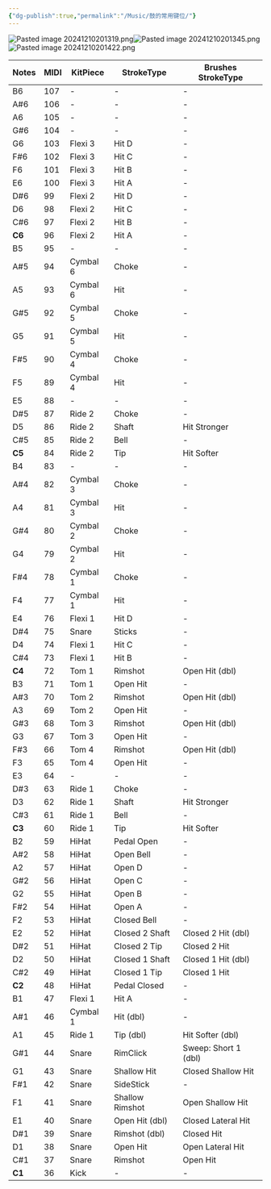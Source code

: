 ```yaml
---
{"dg-publish":true,"permalink":"/Music/鼓的常用键位/"}
---
```


![Pasted image 20241210201319.png](/img/user/appendix/Pasted%20image%2020241210201319.png)![Pasted image 20241210201345.png](/img/user/appendix/Pasted%20image%2020241210201345.png)![Pasted image 20241210201422.png](/img/user/appendix/Pasted%20image%2020241210201422.png)

| Notes  | MIDI | KitPiece | StrokeType      | Brushes StrokeType   |
| ------ | ---- | -------- | --------------- | -------------------- |
| B6     | 107  | -        | -               | -                    |
| A#6    | 106  | -        | -               | -                    |
| A6     | 105  | -        | -               | -                    |
| G#6    | 104  | -        | -               | -                    |
| G6     | 103  | Flexi 3  | Hit D           | -                    |
| F#6    | 102  | Flexi 3  | Hit C           | -                    |
| F6     | 101  | Flexi 3  | Hit B           | -                    |
| E6     | 100  | Flexi 3  | Hit A           | -                    |
| D#6    | 99   | Flexi 2  | Hit D           | -                    |
| D6     | 98   | Flexi 2  | Hit C           | -                    |
| C#6    | 97   | Flexi 2  | Hit B           | -                    |
| **C6** | 96   | Flexi 2  | Hit A           | -                    |
| B5     | 95   | -        | -               | -                    |
| A#5    | 94   | Cymbal 6 | Choke           | -                    |
| A5     | 93   | Cymbal 6 | Hit             | -                    |
| G#5    | 92   | Cymbal 5 | Choke           | -                    |
| G5     | 91   | Cymbal 5 | Hit             | -                    |
| F#5    | 90   | Cymbal 4 | Choke           | -                    |
| F5     | 89   | Cymbal 4 | Hit             | -                    |
| E5     | 88   | -        | -               | -                    |
| D#5    | 87   | Ride 2   | Choke           | -                    |
| D5     | 86   | Ride 2   | Shaft           | Hit Stronger         |
| C#5    | 85   | Ride 2   | Bell            | -                    |
| **C5** | 84   | Ride 2   | Tip             | Hit Softer           |
| B4     | 83   | -        | -               | -                    |
| A#4    | 82   | Cymbal 3 | Choke           | -                    |
| A4     | 81   | Cymbal 3 | Hit             | -                    |
| G#4    | 80   | Cymbal 2 | Choke           | -                    |
| G4     | 79   | Cymbal 2 | Hit             | -                    |
| F#4    | 78   | Cymbal 1 | Choke           | -                    |
| F4     | 77   | Cymbal 1 | Hit             | -                    |
| E4     | 76   | Flexi 1  | Hit D           | -                    |
| D#4    | 75   | Snare    | Sticks          | -                    |
| D4     | 74   | Flexi 1  | Hit C           | -                    |
| C#4    | 73   | Flexi 1  | Hit B           | -                    |
| **C4** | 72   | Tom 1    | Rimshot         | Open Hit (dbl)       |
| B3     | 71   | Tom 1    | Open Hit        | -                    |
| A#3    | 70   | Tom 2    | Rimshot         | Open Hit (dbl)       |
| A3     | 69   | Tom 2    | Open Hit        | -                    |
| G#3    | 68   | Tom 3    | Rimshot         | Open Hit (dbl)       |
| G3     | 67   | Tom 3    | Open Hit        | -                    |
| F#3    | 66   | Tom 4    | Rimshot         | Open Hit (dbl)       |
| F3     | 65   | Tom 4    | Open Hit        | -                    |
| E3     | 64   | -        | -               | -                    |
| D#3    | 63   | Ride 1   | Choke           | -                    |
| D3     | 62   | Ride 1   | Shaft           | Hit Stronger         |
| C#3    | 61   | Ride 1   | Bell            | -                    |
| **C3** | 60   | Ride 1   | Tip             | Hit Softer           |
| B2     | 59   | HiHat    | Pedal Open      | -                    |
| A#2    | 58   | HiHat    | Open Bell       | -                    |
| A2     | 57   | HiHat    | Open D          | -                    |
| G#2    | 56   | HiHat    | Open C          | -                    |
| G2     | 55   | HiHat    | Open B          | -                    |
| F#2    | 54   | HiHat    | Open A          | -                    |
| F2     | 53   | HiHat    | Closed Bell     | -                    |
| E2     | 52   | HiHat    | Closed 2 Shaft  | Closed 2 Hit (dbl)   |
| D#2    | 51   | HiHat    | Closed 2 Tip    | Closed 2 Hit         |
| D2     | 50   | HiHat    | Closed 1 Shaft  | Closed 1 Hit (dbl)   |
| C#2    | 49   | HiHat    | Closed 1 Tip    | Closed 1 Hit         |
| **C2** | 48   | HiHat    | Pedal Closed    | -                    |
| B1     | 47   | Flexi 1  | Hit A           | -                    |
| A#1    | 46   | Cymbal 1 | Hit (dbl)       | -                    |
| A1     | 45   | Ride 1   | Tip (dbl)       | Hit Softer (dbl)     |
| G#1    | 44   | Snare    | RimClick        | Sweep: Short 1 (dbl) |
| G1     | 43   | Snare    | Shallow Hit     | Closed Shallow Hit   |
| F#1    | 42   | Snare    | SideStick       | -                    |
| F1     | 41   | Snare    | Shallow Rimshot | Open Shallow Hit     |
| E1     | 40   | Snare    | Open Hit (dbl)  | Closed Lateral Hit   |
| D#1    | 39   | Snare    | Rimshot (dbl)   | Closed Hit           |
| D1     | 38   | Snare    | Open Hit        | Open Lateral Hit     |
| C#1    | 37   | Snare    | Rimshot         | Open Hit             |
| **C1** | 36   | Kick     | -               | -                    |
